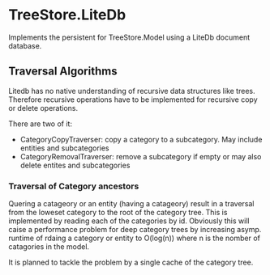 ﻿# TreeStore.LiteDb

Implements the persistent for TreeStore.Model using a LiteDb document database.

## Traversal Algorithms

Litedb has no native understanding of recursive data structures like trees.
Therefore recursive operations have to be implemented for recursive copy or delete operations.

There are two of it:

- CategoryCopyTraverser: copy a category to a subcategory. May include entities and subcategories
- CategoryRemovalTraverser: remove a subcategory if empty or may also delete entites and subcategories

### Traversal of Category ancestors

Quering a catageory or an entity (having a catageory) result in a traversal from the loweset category to the root of the category tree.
This is implemented by reading each of the categories by id. 
Obviously this will caise a performance problem for deep category trees by increasing asymp. 
runtime of rdaing a category or entity to O(log(n)) where n is the nomber of catagories in the model.

It is planned to tackle the problem by a single cache of the category tree. 




